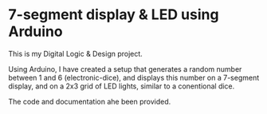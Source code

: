 # 7-segment display & LED using Arduino

This is my Digital Logic & Design project.

Using Arduino, I have created a setup that generates a random number between 1 and 6 (electronic-dice), and displays this number on a 7-segment display, and on a 2x3 grid of LED lights, similar to a conentional dice.

The code and documentation ahe been provided.
